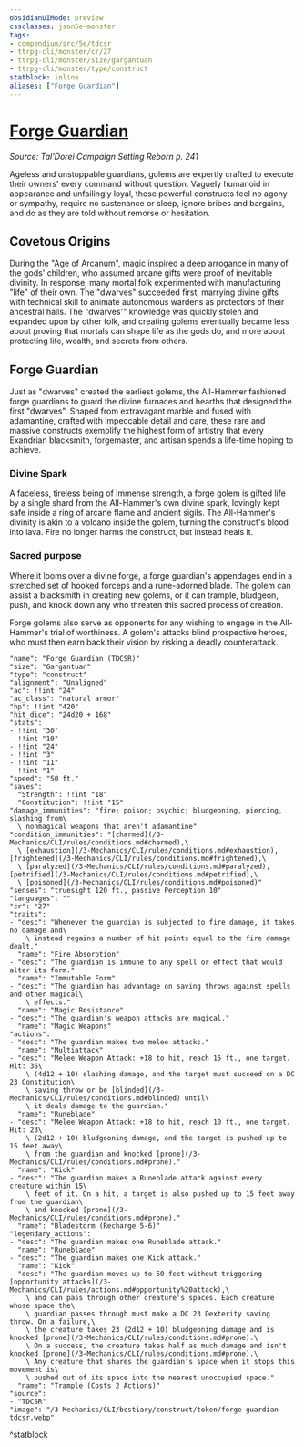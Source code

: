 ```yaml
---
obsidianUIMode: preview
cssclasses: json5e-monster
tags:
- compendium/src/5e/tdcsr
- ttrpg-cli/monster/cr/27
- ttrpg-cli/monster/size/gargantuan
- ttrpg-cli/monster/type/construct
statblock: inline
aliases: ["Forge Guardian"]
---
```

# [Forge Guardian](3-Mechanics\CLI\bestiary\construct/forge-guardian-tdcsr.md)
*Source: Tal'Dorei Campaign Setting Reborn p. 241*  

Ageless and unstoppable guardians, golems are expertly crafted to execute their owners' every command without question. Vaguely humanoid in appearance and unfailingly loyal, these powerful constructs feel no agony or sympathy, require no sustenance or sleep, ignore bribes and bargains, and do as they are told without remorse or hesitation.

## Covetous Origins

During the "Age of Arcanum", magic inspired a deep arrogance in many of the gods' children, who assumed arcane gifts were proof of inevitable divinity. In response, many mortal folk experimented with manufacturing "life" of their own. The "dwarves" succeeded first, marrying divine gifts with technical skill to animate autonomous wardens as protectors of their ancestral halls. The "dwarves'" knowledge was quickly stolen and expanded upon by other folk, and creating golems eventually became less about proving that mortals can shape life as the gods do, and more about protecting life, wealth, and secrets from others.

## Forge Guardian

Just as "dwarves" created the earliest golems, the All-Hammer fashioned forge guardians to guard the divine furnaces and hearths that designed the first "dwarves". Shaped from extravagant marble and fused with adamantine, crafted with impeccable detail and care, these rare and massive constructs exemplify the highest form of artistry that every Exandrian blacksmith, forgemaster, and artisan spends a life-time hoping to achieve.

### Divine Spark

A faceless, tireless being of immense strength, a forge golem is gifted life by a single shard from the All-Hammer's own divine spark, lovingly kept safe inside a ring of arcane flame and ancient sigils. The All-Hammer's divinity is akin to a volcano inside the golem, turning the construct's blood into lava. Fire no longer harms the construct, but instead heals it.

### Sacred purpose

Where it looms over a divine forge, a forge guardian's appendages end in a stretched set of hooked forceps and a rune-adorned blade. The golem can assist a blacksmith in creating new golems, or it can trample, bludgeon, push, and knock down any who threaten this sacred process of creation.

Forge golems also serve as opponents for any wishing to engage in the All-Hammer's trial of worthiness. A golem's attacks blind prospective heroes, who must then earn back their vision by risking a deadly counterattack.

```statblock
"name": "Forge Guardian (TDCSR)"
"size": "Gargantuan"
"type": "construct"
"alignment": "Unaligned"
"ac": !!int "24"
"ac_class": "natural armor"
"hp": !!int "420"
"hit_dice": "24d20 + 168"
"stats":
- !!int "30"
- !!int "10"
- !!int "24"
- !!int "3"
- !!int "11"
- !!int "1"
"speed": "50 ft."
"saves":
  "Strength": !!int "18"
  "Constitution": !!int "15"
"damage_immunities": "fire; poison; psychic; bludgeoning, piercing, slashing from\
  \ nonmagical weapons that aren't adamantine"
"condition_immunities": "[charmed](/3-Mechanics/CLI/rules/conditions.md#charmed),\
  \ [exhaustion](/3-Mechanics/CLI/rules/conditions.md#exhaustion), [frightened](/3-Mechanics/CLI/rules/conditions.md#frightened),\
  \ [paralyzed](/3-Mechanics/CLI/rules/conditions.md#paralyzed), [petrified](/3-Mechanics/CLI/rules/conditions.md#petrified),\
  \ [poisoned](/3-Mechanics/CLI/rules/conditions.md#poisoned)"
"senses": "truesight 120 ft., passive Perception 10"
"languages": ""
"cr": "27"
"traits":
- "desc": "Whenever the guardian is subjected to fire damage, it takes no damage and\
    \ instead regains a number of hit points equal to the fire damage dealt."
  "name": "Fire Absorption"
- "desc": "The guardian is immune to any spell or effect that would alter its form."
  "name": "Immutable Form"
- "desc": "The guardian has advantage on saving throws against spells and other magical\
    \ effects."
  "name": "Magic Resistance"
- "desc": "The guardian's weapon attacks are magical."
  "name": "Magic Weapons"
"actions":
- "desc": "The guardian makes two melee attacks."
  "name": "Multiattack"
- "desc": "Melee Weapon Attack: +18 to hit, reach 15 ft., one target. Hit: 36\
    \ (4d12 + 10) slashing damage, and the target must succeed on a DC 23 Constitution\
    \ saving throw or be [blinded](/3-Mechanics/CLI/rules/conditions.md#blinded) until\
    \ it deals damage to the guardian."
  "name": "Runeblade"
- "desc": "Melee Weapon Attack: +18 to hit, reach 10 ft., one target. Hit: 23\
    \ (2d12 + 10) bludgeoning damage, and the target is pushed up to 15 feet away\
    \ from the guardian and knocked [prone](/3-Mechanics/CLI/rules/conditions.md#prone)."
  "name": "Kick"
- "desc": "The guardian makes a Runeblade attack against every creature within 15\
    \ feet of it. On a hit, a target is also pushed up to 15 feet away from the guardian\
    \ and knocked [prone](/3-Mechanics/CLI/rules/conditions.md#prone)."
  "name": "Bladestorm (Recharge 5-6)"
"legendary_actions":
- "desc": "The guardian makes one Runeblade attack."
  "name": "Runeblade"
- "desc": "The guardian makes one Kick attack."
  "name": "Kick"
- "desc": "The guardian moves up to 50 feet without triggering [opportunity attacks](/3-Mechanics/CLI/rules/actions.md#opportunity%20attack),\
    \ and can pass through other creature's spaces. Each creature whose space the\
    \ guardian passes through must make a DC 23 Dexterity saving throw. On a failure,\
    \ the creature takes 23 (2d12 + 10) bludgeoning damage and is knocked [prone](/3-Mechanics/CLI/rules/conditions.md#prone).\
    \ On a success, the creature takes half as much damage and isn't knocked [prone](/3-Mechanics/CLI/rules/conditions.md#prone).\
    \ Any creature that shares the guardian's space when it stops this movement is\
    \ pushed out of its space into the nearest unoccupied space."
  "name": "Trample (Costs 2 Actions)"
"source":
- "TDCSR"
"image": "/3-Mechanics/CLI/bestiary/construct/token/forge-guardian-tdcsr.webp"
```
^statblock